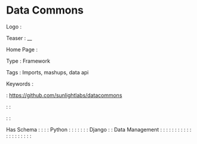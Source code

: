 # Data Commons

Logo
: ![]()

Teaser
: __

Home Page
: 

Type
: Framework

Tags
: Imports, mashups, data api

Keywords
: 

: https://github.com/sunlightlabs/datacommons


: 
: 

: 
: 

Has Schema
: 
: 
: 
: Python
: 
: 
: 
: 
: 
: 
: Django
: 
: Data Management
: 
: 
: 
: 
: 
: 
: 
: 
: 
: 
: 
: 
: 
: 
: 
: 
: 
: 
: 
: 
